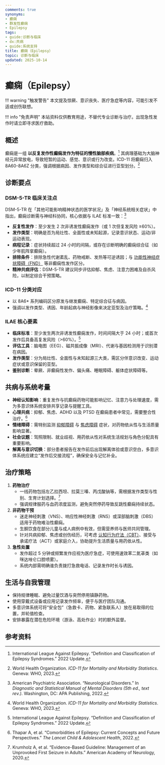```yaml
---
comments: true
synonyms:
- 癫痫
- 群发性癫痫
- Epilepsy
tags:
- guide:诊断与临床
- dx:共病
- guide:系统支持
title: 癫痫（Epilepsy）
topic: 诊断与临床
updated: 2025-10-14
---
```


# 癫痫（Epilepsy）

!!! warning "触发警告"
    本文提及惊厥、意识丧失、医疗急症等内容，可能引发不适或创伤联想。

!!! info "免责声明"
    本站资料仅供教育用途，不替代专业诊断与治疗。出现急性发作时请立即寻求医疗救助。

## 概述

癫痫是一组 **以反复发作性癫痫发作为特征的慢性脑部疾病**。[^ilae2022] 其病理基础为大脑神经元异常放电，导致短暂的运动、感觉、意识或行为改变。ICD-11 将癫痫归入 8A60-8A6Z 分类，强调根据病因、发作类型和综合征进行亚型划分。[^who2023ep]

## 诊断要点

### DSM-5-TR 临床关注点

DSM-5-TR 在「其他可能影响精神状态的医学状况」及「神经系统相关症状」中指出，癫痫诊断需与神经科协同，核心依据与 ILAE 标准一致：[^apa2022epi]

- **反复性发作**：至少发生 2 次非诱发性癫痫发作（或 1 次但复发风险 ≥60%）。
- **发作类型**：明确是否为局灶性、全面性或未知起源，记录意识状态、运动/非运动表现。
- **病程记录**：症状持续超过 24 小时的间隔，或存在诊断明确的癫痫综合征（如少年肌阵挛癫痫）。
- **排除条件**：排除急性代谢紊乱、药物戒断、发热等可逆诱因；与 [功能性神经症状障碍（FND）](Conversion-Disorder-FND.md) 等非癫痫性发作区分。
- **精神共病评估**：DSM-5-TR 建议同步评估抑郁、焦虑、注意力困难及自杀风险，以制定综合干预策略。

### ICD-11 分类对应

- 以 8A6* 系列编码区分原发与继发癫痫、特定综合征与病因。
- 强调以发作类型、诱因、年龄起病与神经影像来决定亚型及治疗策略。[^who2023ep]

### ILAE 核心要素

- **临床标准**：至少发生两次非诱发性癫痫发作，时间间隔大于 24 小时；或首次发作后具备高复发风险（>60%）。[^ilae2022]
- **评估工具**：脑电图（EEG）、磁共振成像（MRI）、代谢与基因检测用于识别潜在病因。
- **发作类型**：分为局灶性、全面性与未知起源三大类，需区分伴意识改变、运动症状或意识保留的亚型。
- **鉴别诊断**：晕厥、非癫痫性发作、偏头痛、睡眠障碍、躯体症状障碍等。

## 共病与系统考量

- **神经认知影响**：重复发作与抗癫痫药物可能影响记忆、注意力与处理速度，需为多意识体系统安排共享记录与提醒工具。
- **心理共病**：抑郁、焦虑、ADHD 以及 PTSD 在癫痫患者中常见，需要整合性治疗。[^thapar2022]
- **情绪障碍**：需特别监测 [抑郁障碍](Depressive-Disorders.md) 与 [焦虑障碍](Anxiety-Disorders.md) 症状，对药物依从性与生活质量影响显著。
- **社会议题**：驾照限制、就业歧视、用药依从性对系统生活规划与角色分配具有重要影响。
- **解离与意识切换**：部分患者报告在发作前后出现解离体验或意识空白，多意识体系统应建立“发作后交接流程”，确保安全与记忆补全。

## 治疗策略

1. **药物治疗**
    - 一线药物包括左乙拉西坦、拉莫三嗪、丙戊酸钠等，需根据发作类型与性别、生育计划选择。[^aan2020]
    - 强调规律服药与血药浓度监测，避免突然停药导致反跳性癫痫持续状态。
2. **非药物干预**
    - 迷走神经刺激（VNS）、响应性神经刺激（RNS）或深部脑刺激（DBS）适用于药物难治性癫痫。
    - 生酮饮食在部分儿童与成人病例中有效，但需营养师与医师共同管理。
    - 针对共病抑郁、焦虑或创伤经历，可考虑 [认知行为疗法（CBT）](Cognitive-Behavioral-Therapy-CBT.md)、接受与承诺疗法（ACT）或家庭介入，协助提升生活质量与用药依从性。
3. **急性处置**
    - 发作超过 5 分钟或频繁发作应视为医疗急症，可使用速效苯二氮䓬类（如咪达唑仑口腔喷雾）。
    - 系统内部需明确谁负责拨打急救电话、记录发作时长与诱因。

## 生活与自我管理

- 保持规律睡眠、避免过量饮酒与突然停用镇静药物。
- 使用穿戴式设备或应用记录发作频率，便于与医疗团队沟通。
- 多意识体系统可将“安全包”（急救卡、药物、紧急联系人）放在易取得的位置，并轮值检查。
- 安排暴露在潜在危险环境（游泳、高处作业）时的额外监督。

## 参考资料

[^ilae2022]: International League Against Epilepsy. “Definition and Classification of Epilepsy Syndromes.” 2022 Update.
[^who2023ep]: World Health Organization. *ICD-11 for Mortality and Morbidity Statistics*. Geneva: WHO, 2023.
[^thapar2022]: Thapar A, et al. “Comorbidities of Epilepsy: Current Concepts and Future Perspectives.” *The Lancet Child & Adolescent Health*, 2022.
[^aan2020]: Krumholz A, et al. “Evidence-Based Guideline: Management of an Unprovoked First Seizure in Adults.” American Academy of Neurology, 2020.
[^apa2022epi]: American Psychiatric Association. “Neurological Disorders.” In *Diagnostic and Statistical Manual of Mental Disorders (5th ed., text rev.)*. Washington, DC: APA Publishing, 2022.